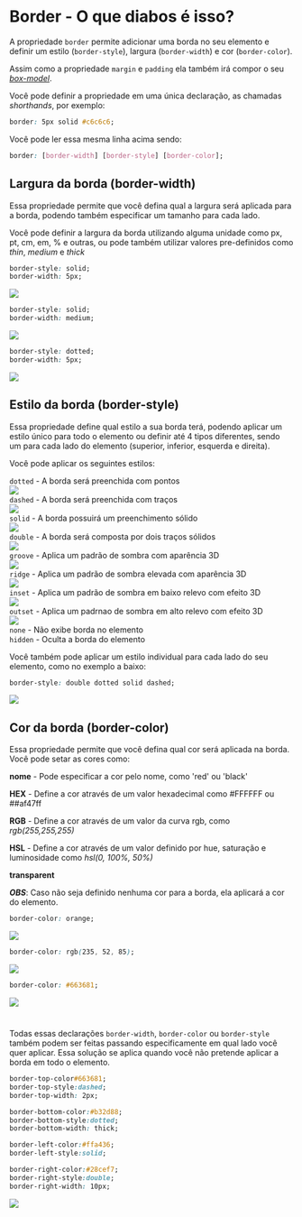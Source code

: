 # Border - O que diabos é isso?

A propriedade `border` permite adicionar uma borda no seu elemento e definir um estilo (`border-style`), largura (`border-width`) e cor (`border-color`).

Assim como a propriedade `margin` e `padding` ela também irá compor o seu [_box-model_](./box-model.md).

Você pode definir a propriedade em uma única declaração, as chamadas _shorthands_, por exemplo:

```css
border: 5px solid #c6c6c6;
```

Você pode ler essa mesma linha acima sendo:

```css
border: [border-width] [border-style] [border-color];
```

## Largura da borda (border-width)

Essa propriedade permite que você defina qual a largura será aplicada para a borda, podendo também especificar um tamanho para cada lado.

Você pode definir a largura da borda utilizando alguma unidade como px, pt, cm, em, % e outras, ou pode também utilizar valores pre-definidos como _thin_, _medium_ e _thick_

```css
border-style: solid;
border-width: 5px;
```

<img src="../img/border/border-width_5px.jpg"><br>

```css
border-style: solid;
border-width: medium;
```

<img src="../img/border/border-width-medium.jpg"><br>

```css
border-style: dotted;
border-width: 5px;
```

<img src="../img/border/border-width-10px.jpg"><br>

## Estilo da borda (border-style)

Essa propriedade define qual estilo a sua borda terá, podendo aplicar um estilo único para todo o elemento ou definir até 4 tipos diferentes, sendo um para cada lado do elemento (superior, inferior, esquerda e direita).

Você pode aplicar os seguintes estilos:

`dotted` - A borda será preenchida com pontos<br>
<img src="../img/border/border-style-dotted.jpg"><br>
`dashed` - A borda será preenchida com traços<br>
<img src="../img/border/border-style-dashed.jpg"><br>
`solid` - A borda possuirá um preenchimento sólido<br>
<img src="../img/border/border-style-solid.jpg"><br>
`double` - A borda será composta por dois traços sólidos<br>
<img src="../img/border/border-style-double.jpg"><br>
`groove` - Aplica um padrão de sombra com aparência 3D<br>
<img src="../img/border/border-style-groove.jpg"><br>
`ridge` - Aplica um padrão de sombra elevada com aparência 3D<br>
<img src="../img/border/border-style-ridge.jpg"><br>
`inset` - Aplica um padrão de sombra em baixo relevo com efeito 3D<br>
<img src="../img/border/border-style-inset.jpg"><br>
`outset` - Aplica um padrnao de sombra em alto relevo com efeito 3D<br>
<img src="../img/border/border-style-outset.jpg"><br>
`none` - Não exibe borda no elemento<br>
`hidden` - Oculta a borda do elemento<br>

Você também pode aplicar um estilo individual para cada lado do seu elemento, como no exemplo a baixo:

```css
border-style: double dotted solid dashed;
```

<img src="../img/border/border-style-mix.jpg"><br>

## Cor da borda (border-color)

Essa propriedade permite que você defina qual cor será aplicada na borda. Você pode setar as cores como:

**nome** - Pode especificar a cor pelo nome, como 'red' ou 'black'<br>

**HEX** - Define a cor através de um valor hexadecimal como #FFFFFF ou ##af47ff<br>

**RGB** - Define a cor através de um valor da curva rgb, como _rgb(255,255,255)_<br>

**HSL** - Define a cor através de um valor definido por hue, saturação e luminosidade como _hsl(0, 100%, 50%)_<br>

**transparent**

**_OBS_**: Caso não seja definido nenhuma cor para a borda, ela aplicará a cor do elemento.

```css
border-color: orange;
```

<img src="../img/border/border-color-orange.jpg"/>

```css
border-color: rgb(235, 52, 85);
```

<img src="../img/border/border-color-rgb.jpg"/>

```css
border-color: #663681;
```

<img src="../img/border/border-color-hex.jpg"/>

#

Todas essas declarações `border-width`, `border-color` ou `border-style` também podem ser feitas passando especificamente em qual lado você quer aplicar. Essa solução se aplica quando você não pretende aplicar a borda em todo o elemento.

```css
border-top-color#663681;
border-top-style:dashed;
border-top-width: 2px;

border-bottom-color:#b32d88;
border-bottom-style:dotted;
border-bottom-width: thick;

border-left-color:#ffa436;
border-left-style:solid;

border-right-color:#28cef7;
border-right-style:double;
border-right-width: 10px;
```

<img src="../img/border/border-separadas.jpg"/>
